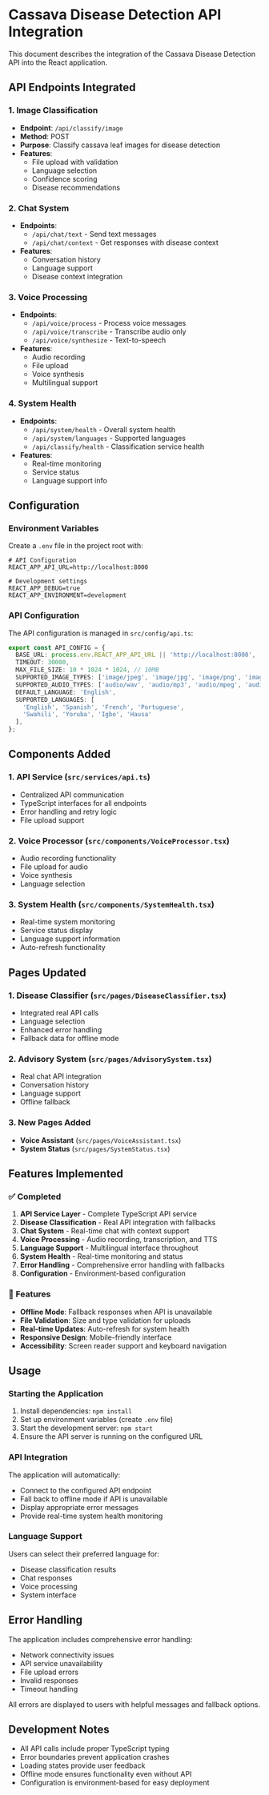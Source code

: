 # Cassava Disease Detection API Integration

This document describes the integration of the Cassava Disease Detection API into the React application.

## API Endpoints Integrated

### 1. Image Classification
- **Endpoint**: `/api/classify/image`
- **Method**: POST
- **Purpose**: Classify cassava leaf images for disease detection
- **Features**: 
  - File upload with validation
  - Language selection
  - Confidence scoring
  - Disease recommendations

### 2. Chat System
- **Endpoints**: 
  - `/api/chat/text` - Send text messages
  - `/api/chat/context` - Get responses with disease context
- **Features**:
  - Conversation history
  - Language support
  - Disease context integration

### 3. Voice Processing
- **Endpoints**:
  - `/api/voice/process` - Process voice messages
  - `/api/voice/transcribe` - Transcribe audio only
  - `/api/voice/synthesize` - Text-to-speech
- **Features**:
  - Audio recording
  - File upload
  - Voice synthesis
  - Multilingual support

### 4. System Health
- **Endpoints**:
  - `/api/system/health` - Overall system health
  - `/api/system/languages` - Supported languages
  - `/api/classify/health` - Classification service health
- **Features**:
  - Real-time monitoring
  - Service status
  - Language support info

## Configuration

### Environment Variables
Create a `.env` file in the project root with:

```env
# API Configuration
REACT_APP_API_URL=http://localhost:8000

# Development settings
REACT_APP_DEBUG=true
REACT_APP_ENVIRONMENT=development
```

### API Configuration
The API configuration is managed in `src/config/api.ts`:

```typescript
export const API_CONFIG = {
  BASE_URL: process.env.REACT_APP_API_URL || 'http://localhost:8000',
  TIMEOUT: 30000,
  MAX_FILE_SIZE: 10 * 1024 * 1024, // 10MB
  SUPPORTED_IMAGE_TYPES: ['image/jpeg', 'image/jpg', 'image/png', 'image/gif'],
  SUPPORTED_AUDIO_TYPES: ['audio/wav', 'audio/mp3', 'audio/mpeg', 'audio/ogg'],
  DEFAULT_LANGUAGE: 'English',
  SUPPORTED_LANGUAGES: [
    'English', 'Spanish', 'French', 'Portuguese', 
    'Swahili', 'Yoruba', 'Igbo', 'Hausa'
  ],
};
```

## Components Added

### 1. API Service (`src/services/api.ts`)
- Centralized API communication
- TypeScript interfaces for all endpoints
- Error handling and retry logic
- File upload support

### 2. Voice Processor (`src/components/VoiceProcessor.tsx`)
- Audio recording functionality
- File upload for audio
- Voice synthesis
- Language selection

### 3. System Health (`src/components/SystemHealth.tsx`)
- Real-time system monitoring
- Service status display
- Language support information
- Auto-refresh functionality

## Pages Updated

### 1. Disease Classifier (`src/pages/DiseaseClassifier.tsx`)
- Integrated real API calls
- Language selection
- Enhanced error handling
- Fallback data for offline mode

### 2. Advisory System (`src/pages/AdvisorySystem.tsx`)
- Real chat API integration
- Conversation history
- Language support
- Offline fallback

### 3. New Pages Added
- **Voice Assistant** (`src/pages/VoiceAssistant.tsx`)
- **System Status** (`src/pages/SystemStatus.tsx`)

## Features Implemented

### ✅ Completed
1. **API Service Layer** - Complete TypeScript API service
2. **Disease Classification** - Real API integration with fallbacks
3. **Chat System** - Real-time chat with context support
4. **Voice Processing** - Audio recording, transcription, and TTS
5. **Language Support** - Multilingual interface throughout
6. **System Health** - Real-time monitoring and status
7. **Error Handling** - Comprehensive error handling with fallbacks
8. **Configuration** - Environment-based configuration

### 🔄 Features
- **Offline Mode**: Fallback responses when API is unavailable
- **File Validation**: Size and type validation for uploads
- **Real-time Updates**: Auto-refresh for system health
- **Responsive Design**: Mobile-friendly interface
- **Accessibility**: Screen reader support and keyboard navigation

## Usage

### Starting the Application
1. Install dependencies: `npm install`
2. Set up environment variables (create `.env` file)
3. Start the development server: `npm start`
4. Ensure the API server is running on the configured URL

### API Integration
The application will automatically:
- Connect to the configured API endpoint
- Fall back to offline mode if API is unavailable
- Display appropriate error messages
- Provide real-time system health monitoring

### Language Support
Users can select their preferred language for:
- Disease classification results
- Chat responses
- Voice processing
- System interface

## Error Handling

The application includes comprehensive error handling:
- Network connectivity issues
- API service unavailability
- File upload errors
- Invalid responses
- Timeout handling

All errors are displayed to users with helpful messages and fallback options.

## Development Notes

- All API calls include proper TypeScript typing
- Error boundaries prevent application crashes
- Loading states provide user feedback
- Offline mode ensures functionality even without API
- Configuration is environment-based for easy deployment
